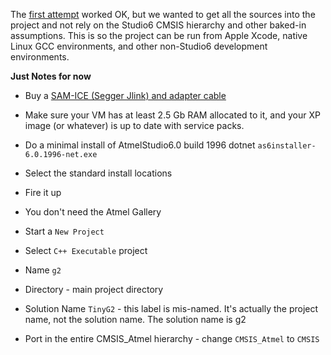 The [first attempt](https://github.com/synthetos/g2/wiki/g2-in-Studio6) worked OK, but we wanted to get all the sources into the project and not rely on the Studio6 CMSIS hierarchy and other baked-in assumptions. This is so the project can be run from Apple Xcode, native Linux GCC environments, and other non-Studio6 development environments.

**Just Notes for now**

* Buy a [SAM-ICE (Segger Jlink) and adapter cable](https://github.com/synthetos/g2/wiki/g2-in-Studio6#installing-the-sam-ice)

* Make sure your VM has at least 2.5 Gb RAM allocated to it, and your XP image (or whatever) is up to date with service packs. 

* Do a minimal install of AtmelStudio6.0 build 1996 dotnet `as6installer-6.0.1996-net.exe`
 * Select the standard install locations
 * Fire it up
 * You don't need the Atmel Gallery

* Start a `New Project`
 * Select `C++ Executable` project
 * Name `g2`
 * Directory - main project directory
 * Solution Name `TinyG2` - this label is mis-named. It's actually the project name, not the solution name. The solution name is g2

* Port in the entire CMSIS_Atmel hierarchy - change `CMSIS_Atmel` to `CMSIS`